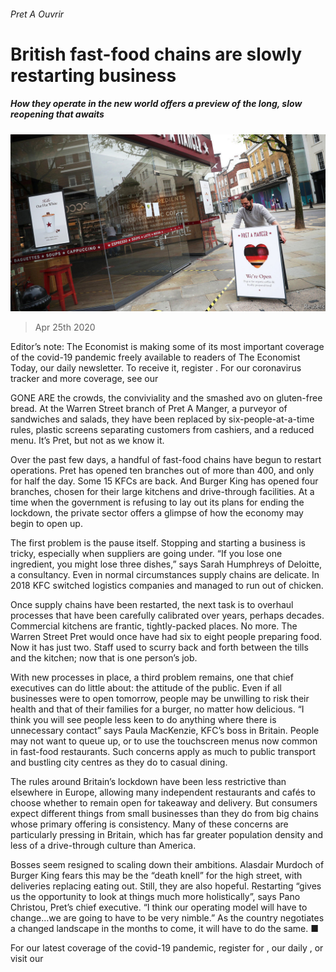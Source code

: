 ###### Pret A Ouvrir

# British fast-food chains are slowly restarting business 

##### How they operate in the new world offers a preview of the long, slow reopening that awaits 

![image](images/20200425_BRP503.jpg) 

> Apr 25th 2020 

Editor’s note: The Economist is making some of its most important coverage of the covid-19 pandemic freely available to readers of The Economist Today, our daily newsletter. To receive it, register . For our coronavirus tracker and more coverage, see our 

GONE ARE the crowds, the conviviality and the smashed avo on gluten-free bread. At the Warren Street branch of Pret A Manger, a purveyor of sandwiches and salads, they have been replaced by six-people-at-a-time rules, plastic screens separating customers from cashiers, and a reduced menu. It’s Pret, but not as we know it.

Over the past few days, a handful of fast-food chains have begun to restart operations. Pret has opened ten branches out of more than 400, and only for half the day. Some 15 KFCs are back. And Burger King has opened four branches, chosen for their large kitchens and drive-through facilities. At a time when the government is refusing to lay out its plans for ending the lockdown, the private sector offers a glimpse of how the economy may begin to open up.


The first problem is the pause itself. Stopping and starting a business is tricky, especially when suppliers are going under. “If you lose one ingredient, you might lose three dishes,” says Sarah Humphreys of Deloitte, a consultancy. Even in normal circumstances supply chains are delicate. In 2018 KFC switched logistics companies and managed to run out of chicken.

Once supply chains have been restarted, the next task is to overhaul processes that have been carefully calibrated over years, perhaps decades. Commercial kitchens are frantic, tightly-packed places. No more. The Warren Street Pret would once have had six to eight people preparing food. Now it has just two. Staff used to scurry back and forth between the tills and the kitchen; now that is one person’s job.

With new processes in place, a third problem remains, one that chief executives can do little about: the attitude of the public. Even if all businesses were to open tomorrow, people may be unwilling to risk their health and that of their families for a burger, no matter how delicious. “I think you will see people less keen to do anything where there is unnecessary contact” says Paula MacKenzie, KFC’s boss in Britain. People may not want to queue up, or to use the touchscreen menus now common in fast-food restaurants. Such concerns apply as much to public transport and bustling city centres as they do to casual dining.

The rules around Britain’s lockdown have been less restrictive than elsewhere in Europe, allowing many independent restaurants and cafés to choose whether to remain open for takeaway and delivery. But consumers expect different things from small businesses than they do from big chains whose primary offering is consistency. Many of these concerns are particularly pressing in Britain, which has far greater population density and less of a drive-through culture than America.

Bosses seem resigned to scaling down their ambitions. Alasdair Murdoch of Burger King fears this may be the “death knell” for the high street, with deliveries replacing eating out. Still, they are also hopeful. Restarting “gives us the opportunity to look at things much more holistically”, says Pano Christou, Pret’s chief executive. “I think our operating model will have to change…we are going to have to be very nimble.” As the country negotiates a changed landscape in the months to come, it will have to do the same. ■

For our latest coverage of the covid-19 pandemic, register for , our daily , or visit our 

